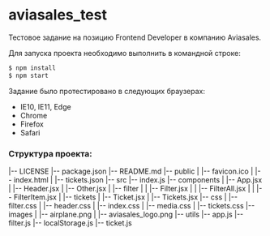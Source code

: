 # aviasales_test

Тестовое задание на позицию Frontend Developer в компанию Aviasales.

Для запуска проекта необходимо выполнить в командной строке:

```sh
$ npm install
$ npm start
```

Задание было протестировано в следующих браузерах:

* IE10, IE11, Edge
* Chrome
* Firefox
* Safari

### Структура проекта:

|-- LICENSE
|-- package.json
|-- README.md
|-- public
|   |-- favicon.ico
|   |-- index.html
|   |-- tickets.json
|-- src
    |-- index.js
    |-- components
    |   |-- App.jsx
    |   |-- Header.jsx
    |   |-- Other.jsx
    |   |-- filter
    |   |   |-- Filter.jsx
    |   |   |-- FilterAll.jsx
    |   |   |-- FilterItem.jsx
    |   |-- tickets
    |       |-- Ticket.jsx
    |       |-- Tickets.jsx
    |-- css
    |   |-- filter.css
    |   |-- header.css
    |   |-- index.css
    |   |-- media.css
    |   |-- tickets.css
    |-- images
    |   |-- airplane.png
    |   |-- aviasales_logo.png
    |-- utils
        |-- app.js
        |-- filter.js
        |-- localStorage.js
        |-- ticket.js